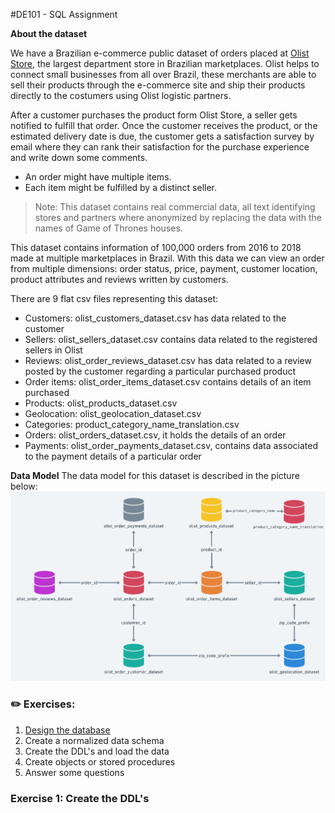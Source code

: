 #DE101 - SQL Assignment

**About the dataset** 

We have a Brazilian e-commerce public dataset of orders placed at [Olist Store](https://olist.com/pt-br/), the largest department 
store in Brazilian marketplaces. Olist helps to connect small businesses from all over Brazil, these merchants are able to sell their products 
through the e-commerce site and ship their products directly to the costumers using Olist logistic partners. 

After a customer purchases the product form Olist Store, a seller gets notified to fulfill that order. Once the customer receives 
the product, or the estimated delivery date is due, the customer gets a satisfaction survey by email where they can rank their satisfaction 
for the purchase experience and write down some comments. 

* An order might have multiple items.
* Each item might be fulfilled by a distinct seller.

> Note: This dataset contains real commercial data, all text identifying stores and partners where anonymized by replacing
> the data with the names of Game of Thrones houses.

This dataset contains information of 100,000 orders from 2016 to 2018 made at multiple marketplaces in Brazil. With this data 
we can view an order from multiple dimensions: order status, price, payment,  customer location, product attributes and  reviews
written by customers. 

There are 9 flat csv files representing this dataset: 
* Customers: olist_customers_dataset.csv has data related to the customer
* Sellers: olist_sellers_dataset.csv contains data related to the registered sellers in Olist
* Reviews: olist_order_reviews_dataset.csv has data related to a review posted by the customer regarding a particular purchased product
* Order items: olist_order_items_dataset.csv contains details of an item purchased 
* Products: olist_products_dataset.csv
* Geolocation: olist_geolocation_dataset.csv
* Categories: product_category_name_translation.csv
* Orders: olist_orders_dataset.csv, it holds the details of an order 
* Payments: olist_order_payments_dataset.csv, contains data associated to the payment details of a particular order

**Data Model**
The data model for this dataset is described in the picture below: 
![Olist Dataset Model](documentation_images/olist_dataModel.png)


### ✏️  Exercises:
1. [Design the database](#Exercise1) 
2. Create a normalized data schema 
3. Create the DDL's and load the data
4. Create objects or stored procedures 
5. Answer some questions

### Exercise 1: Create the DDL's 
